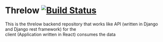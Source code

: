 # Threlow [![Build Status](https://travis-ci.org/joemccann/dillinger.svg?branch=master)](https://travis-ci.org/joemccann/dillinger)

This is the threlow backend repository that works like API (written in Django and Django rest framework) for the<br/> client (Application written in React) consumes the data
